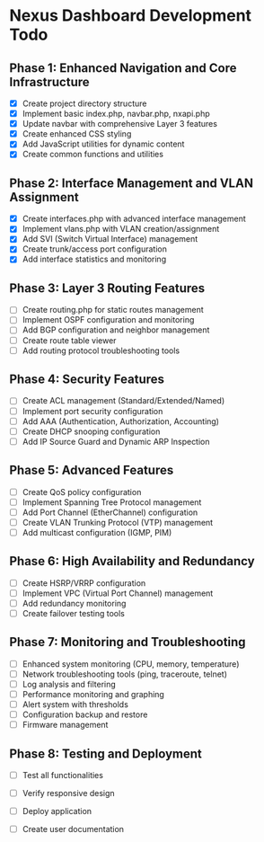 # Nexus Dashboard Development Todo

## Phase 1: Enhanced Navigation and Core Infrastructure
- [x] Create project directory structure
- [x] Implement basic index.php, navbar.php, nxapi.php
- [x] Update navbar with comprehensive Layer 3 features
- [x] Create enhanced CSS styling
- [x] Add JavaScript utilities for dynamic content
- [x] Create common functions and utilities

## Phase 2: Interface Management and VLAN Assignment
- [x] Create interfaces.php with advanced interface management
- [x] Implement vlans.php with VLAN creation/assignment
- [x] Add SVI (Switch Virtual Interface) management
- [x] Create trunk/access port configuration
- [x] Add interface statistics and monitoring

## Phase 3: Layer 3 Routing Features
- [ ] Create routing.php for static routes management
- [ ] Implement OSPF configuration and monitoring
- [ ] Add BGP configuration and neighbor management
- [ ] Create route table viewer
- [ ] Add routing protocol troubleshooting tools

## Phase 4: Security Features
- [ ] Create ACL management (Standard/Extended/Named)
- [ ] Implement port security configuration
- [ ] Add AAA (Authentication, Authorization, Accounting)
- [ ] Create DHCP snooping configuration
- [ ] Add IP Source Guard and Dynamic ARP Inspection

## Phase 5: Advanced Features
- [ ] Create QoS policy configuration
- [ ] Implement Spanning Tree Protocol management
- [ ] Add Port Channel (EtherChannel) configuration
- [ ] Create VLAN Trunking Protocol (VTP) management
- [ ] Add multicast configuration (IGMP, PIM)

## Phase 6: High Availability and Redundancy
- [ ] Create HSRP/VRRP configuration
- [ ] Implement VPC (Virtual Port Channel) management
- [ ] Add redundancy monitoring
- [ ] Create failover testing tools

## Phase 7: Monitoring and Troubleshooting
- [ ] Enhanced system monitoring (CPU, memory, temperature)
- [ ] Network troubleshooting tools (ping, traceroute, telnet)
- [ ] Log analysis and filtering
- [ ] Performance monitoring and graphing
- [ ] Alert system with thresholds
- [ ] Configuration backup and restore
- [ ] Firmware management

## Phase 8: Testing and Deployment
- [ ] Test all functionalities
- [ ] Verify responsive design
- [ ] Deploy application
- [ ] Create user documentation

